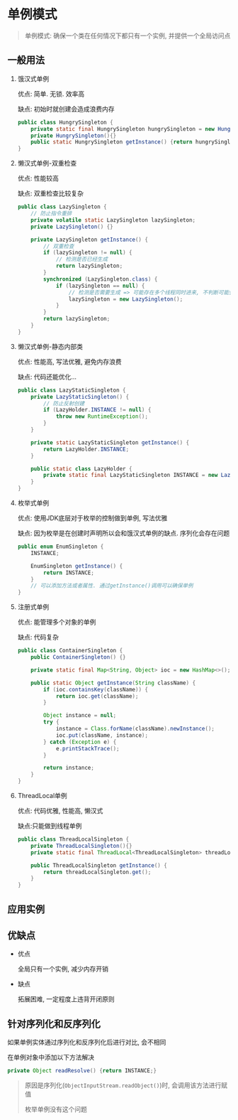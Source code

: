# 单例模式

>   单例模式: 确保一个类在任何情况下都只有一个实例, 并提供一个全局访问点



## 一般用法

1. 饿汉式单例

   优点: 简单. 无锁. 效率高

   缺点: 初始时就创建会造成浪费内存

   ```java
   public class HungrySingleton {
       private static final HungrySingleton hungrySingleton = new HungrySingleton();
       private HungrySingleton(){}
       public static HungrySingleton getInstance() {return hungrySingleton;}
   }
   ```

2. 懒汉式单例-双重检查

   优点: 性能较高

   缺点: 双重检查比较复杂

   ```java
   public class LazySingleton {
       // 防止指令重排
       private volatile static LazySingleton lazySingleton;
       private LazySingleton() {}
   
       private LazySingleton getInstance() {
           // 双重检查
           if (lazySingleton != null) {
               // 检测是否已经生成
               return lazySingleton;
           }
           synchronized (LazySingleton.class) {
               if (lazySingleton == null) {
                   // 检测是否需要生成 => 可能存在多个线程同时进来, 不判断可能会生成多次
                   lazySingleton = new LazySingleton();
               }
           }
           return lazySingleton;
       }
   }
   
   ```

3. 懒汉式单例-静态内部类

   优点: 性能高, 写法优雅, 避免内存浪费

   缺点: 代码还能优化...

   ```java
   public class LazyStaticSingleton {
       private LazyStaticSingleton() {
           // 防止反射创建
           if (LazyHolder.INSTANCE != null) {
               throw new RuntimeException();
           }
       }
   
       private static LazyStaticSingleton getInstance() {
           return LazyHolder.INSTANCE;
       }
   
       public static class LazyHolder {
           private static final LazyStaticSingleton INSTANCE = new LazyStaticSingleton();
       }
   }
   ```

4. 枚举式单例

   优点: 使用JDK底层对于枚举的控制做到单例, 写法优雅

   缺点: 因为枚举是在创建时声明所以会和饿汉式单例的缺点. 序列化会存在问题

   ```java
   public enum EnumSingleton {
       INSTANCE;
   
       EnumSingleton getInstance() {
           return INSTANCE;
       }
       // 可以添加方法或者属性. 通过getInstance()调用可以确保单例
   }
   ```

5. 注册式单例

   优点: 能管理多个对象的单例

   缺点: 代码复杂

   ```java
   public class ContainerSingleton {
       public ContainerSingleton() {}
   
       private static final Map<String, Object> ioc = new HashMap<>();
   
       public static Object getInstance(String className) {
           if (ioc.containsKey(className)) {
               return ioc.get(className);
           }
   
           Object instance = null;
           try {
               instance = Class.forName(className).newInstance();
               ioc.put(className, instance);
           } catch (Exception e) {
               e.printStackTrace();
           }
   
           return instance;
       }
   }
   ```

6. ThreadLocal单例

   优点: 代码优雅, 性能高, 懒汉式

   缺点:只能做到线程单例

   ```java
   public class ThreadLocalSingleton {
       private ThreadLocalSingleton(){}
       private static final ThreadLocal<ThreadLocalSingleton> threadLocalSingleton = ThreadLocal.withInitial(ThreadLocalSingleton::new);
   
       public ThreadLocalSingleton getInstance() {
           return threadLocalSingleton.get();
       }
   }
   ```

   



## 应用实例





## 优缺点

* 优点

  全局只有一个实例, 减少内存开销

* 缺点

  拓展困难, 一定程度上违背开闭原则



## 针对序列化和反序列化

如果单例实体通过序列化和反序列化后进行对比, 会不相同

在单例对象中添加以下方法解决

```java
private Object readResolve() {return INSTANCE;}
```

> 原因是序列化(`ObjectInputStream.readObject()`)时, 会调用该方法进行赋值
>
> 枚举单例没有这个问题

​		

